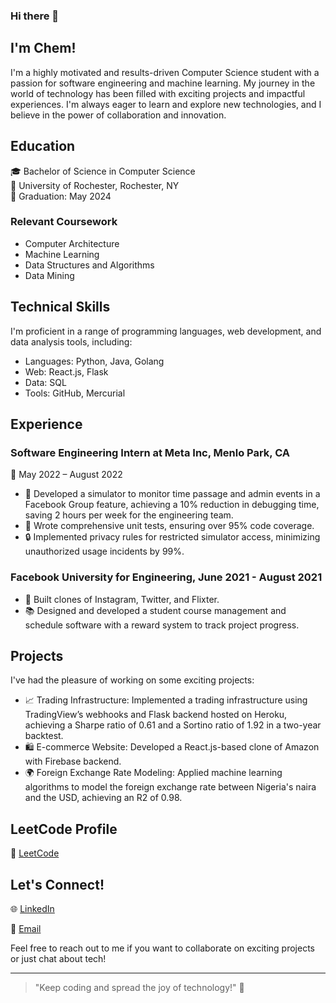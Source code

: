 ### Hi there 👋
## I'm Chem!




I'm a highly motivated and results-driven Computer Science student with a passion for software engineering and machine learning. My journey in the world of technology has been filled with exciting projects and impactful experiences. I'm always eager to learn and explore new technologies, and I believe in the power of collaboration and innovation.

## Education

🎓 Bachelor of Science in Computer Science  
🏫 University of Rochester, Rochester, NY  
📅 Graduation: May 2024  

### Relevant Coursework
- Computer Architecture
- Machine Learning
- Data Structures and Algorithms
- Data Mining

## Technical Skills

I'm proficient in a range of programming languages, web development, and data analysis tools, including:

- Languages: Python, Java, Golang
- Web: React.js, Flask
- Data: SQL
- Tools: GitHub, Mercurial

## Experience

### Software Engineering Intern at Meta Inc, Menlo Park, CA
📆 May 2022 – August 2022

- 🚀 Developed a simulator to monitor time passage and admin events in a Facebook Group feature, achieving a 10% reduction in debugging time, saving 2 hours per week for the engineering team.
- 🧪 Wrote comprehensive unit tests, ensuring over 95% code coverage.
- 🔒 Implemented privacy rules for restricted simulator access, minimizing unauthorized usage incidents by 99%.

### Facebook University for Engineering, June 2021 - August 2021

- 📱 Built clones of Instagram, Twitter, and Flixter.
- 📚 Designed and developed a student course management and schedule software with a reward system to track project progress.

## Projects

I've had the pleasure of working on some exciting projects:

- 📈 Trading Infrastructure: Implemented a trading infrastructure using TradingView’s webhooks and Flask backend hosted on Heroku, achieving a Sharpe ratio of 0.61 and a Sortino ratio of 1.92 in a two-year backtest.
- 🛍 E-commerce Website: Developed a React.js-based clone of Amazon with Firebase backend.
- 🌍 Foreign Exchange Rate Modeling: Applied machine learning algorithms to model the foreign exchange rate between Nigeria's naira and the USD, achieving an R2 of 0.98.

## LeetCode Profile

🔗 [LeetCode](https://leetcode.com/chem-chikweze/)

## Let's Connect!

🌐 [LinkedIn](https://www.linkedin.com/in/chem-chikweze-81369a15b/)

📧 [Email](mailto:cchiwez@u.rochester.edu)

Feel free to reach out to me if you want to collaborate on exciting projects or just chat about tech!

---

> "Keep coding and spread the joy of technology!" 🚀

